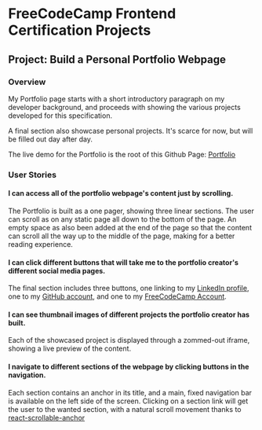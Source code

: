 # FreeCodeCamp Frontend Certification Projects
## Project: Build a Personal Portfolio Webpage
### Overview
My Portfolio page starts with a short introductory paragraph on my developer background, and proceeds with showing the various projects developed for this specification.

A final section also showcase personal projects. It's scarce for now, but will be filled out day after day.

The live demo for the Portfolio is the root of this Github Page: [Portfolio](http://jvdsande.github.io/fcc-projects)

### User Stories
#### I can access all of the portfolio webpage's content just by scrolling.
The Portfolio is built as a one pager, showing three linear sections. The user can scroll as on any static page all down to the bottom of the page. An empty space as also been added at the end of the page so that the content can scroll all the way up to the middle of the page, making for a better reading experience.

#### I can click different buttons that will take me to the portfolio creator's different social media pages.
The final section includes three buttons, one linking to my [LinkedIn profile](https://linkedin.com/in/jeremievds), one to my [GitHub account](https://github.com/jvdsande), and one to my [FreeCodeCamp Account](https://www.freecodecamp.com/jvdsande).

#### I can see thumbnail images of different projects the portfolio creator has built.
Each of the showcased project is displayed through a zommed-out iframe, showing a live preview of the content.

#### I navigate to different sections of the webpage by clicking buttons in the navigation.
Each section contains an anchor in its title, and a main, fixed navigation bar is available on the left side of the screen.
Clicking on a section link will get the user to the wanted section, with a natural scroll movement thanks to [react-scrollable-anchor](https://www.npmjs.com/package/react-scrollable-anchor)
